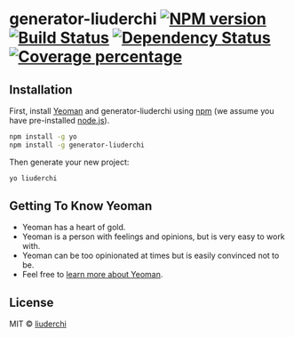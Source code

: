 # generator-liuderchi [![NPM version][npm-image]][npm-url] [![Build Status][travis-image]][travis-url] [![Dependency Status][daviddm-image]][daviddm-url] [![Coverage percentage][coveralls-image]][coveralls-url]
> 

## Installation

First, install [Yeoman](http://yeoman.io) and generator-liuderchi using [npm](https://www.npmjs.com/) (we assume you have pre-installed [node.js](https://nodejs.org/)).

```bash
npm install -g yo
npm install -g generator-liuderchi
```

Then generate your new project:

```bash
yo liuderchi
```

## Getting To Know Yeoman

 * Yeoman has a heart of gold.
 * Yeoman is a person with feelings and opinions, but is very easy to work with.
 * Yeoman can be too opinionated at times but is easily convinced not to be.
 * Feel free to [learn more about Yeoman](http://yeoman.io/).

## License

MIT © [liuderchi]()


[npm-image]: https://badge.fury.io/js/generator-liuderchi.svg
[npm-url]: https://npmjs.org/package/generator-liuderchi
[travis-image]: https://travis-ci.org/liuderchi/generator-liuderchi.svg?branch=master
[travis-url]: https://travis-ci.org/liuderchi/generator-liuderchi
[daviddm-image]: https://david-dm.org/liuderchi/generator-liuderchi.svg?theme=shields.io
[daviddm-url]: https://david-dm.org/liuderchi/generator-liuderchi
[coveralls-image]: https://coveralls.io/repos/liuderchi/generator-liuderchi/badge.svg
[coveralls-url]: https://coveralls.io/r/liuderchi/generator-liuderchi
